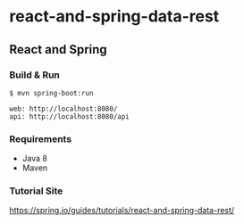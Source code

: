 # react-and-spring-data-rest

## React and Spring

### Build & Run
```
$ mvn spring-boot:run

web: http://localhost:8080/
api: http://localhost:8080/api
```


### Requirements
- Java 8
- Maven

### Tutorial Site
https://spring.io/guides/tutorials/react-and-spring-data-rest/